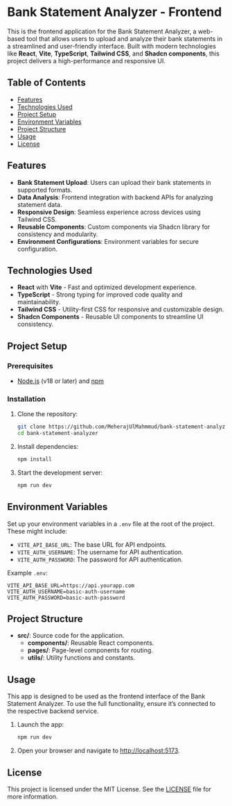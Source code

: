 # Bank Statement Analyzer - Frontend

This is the frontend application for the Bank Statement Analyzer, a web-based tool that allows users to upload and analyze their bank statements in a streamlined and user-friendly interface. Built with modern technologies like **React**, **Vite**, **TypeScript**, **Tailwind CSS**, and **Shadcn components**, this project delivers a high-performance and responsive UI.

## Table of Contents

-   [Features](#features)
-   [Technologies Used](#technologies-used)
-   [Project Setup](#project-setup)
-   [Environment Variables](#environment-variables)
-   [Project Structure](#project-structure)
-   [Usage](#usage)
-   [License](#license)

## Features

-   **Bank Statement Upload**: Users can upload their bank statements in supported formats.
-   **Data Analysis**: Frontend integration with backend APIs for analyzing statement data.
-   **Responsive Design**: Seamless experience across devices using Tailwind CSS.
-   **Reusable Components**: Custom components via Shadcn library for consistency and modularity.
-   **Environment Configurations**: Environment variables for secure configuration.

## Technologies Used

-   **React** with **Vite** - Fast and optimized development experience.
-   **TypeScript** - Strong typing for improved code quality and maintainability.
-   **Tailwind CSS** - Utility-first CSS for responsive and customizable design.
-   **Shadcn Components** - Reusable UI components to streamline UI consistency.

## Project Setup

### Prerequisites

-   [Node.js](https://nodejs.org/) (v18 or later) and [npm](https://www.npmjs.com/)

### Installation

1. Clone the repository:

    ```bash
    git clone https://github.com/MeherajUlMahmmud/bank-statement-analyzer.git
    cd bank-statement-analyzer
    ```

2. Install dependencies:

    ```bash
    npm install
    ```

3. Start the development server:
    ```bash
    npm run dev
    ```

## Environment Variables

Set up your environment variables in a `.env` file at the root of the project. These might include:

-   `VITE_API_BASE_URL`: The base URL for API endpoints.
-   `VITE_AUTH_USERNAME`: The username for API authentication.
-   `VITE_AUTH_PASSWORD`: The password for API authentication.

Example `.env`:

```plaintext
VITE_API_BASE_URL=https://api.yourapp.com
VITE_AUTH_USERNAME=basic-auth-username
VITE_AUTH_PASSWORD=basic-auth-password
```

## Project Structure

-   **src/**: Source code for the application.
    -   **components/**: Reusable React components.
    -   **pages/**: Page-level components for routing.
    -   **utils/**: Utility functions and constants.

## Usage

This app is designed to be used as the frontend interface of the Bank Statement Analyzer. To use the full functionality, ensure it’s connected to the respective backend service.

1. Launch the app:

    ```bash
    npm run dev
    ```

2. Open your browser and navigate to [http://localhost:5173](http://localhost:5173).

## License

This project is licensed under the MIT License. See the [LICENSE](LICENSE) file for more information.
